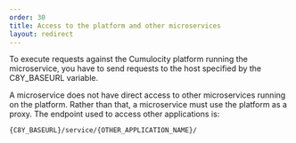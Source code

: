 ```yaml
---
order: 30
title: Access to the platform and other microservices
layout: redirect
---
```


To execute requests against the Cumulocity platform running the microservice, you have to send requests to the host specified by the C8Y_BASEURL variable. 

A microservice does not have direct access to other microservices running on the platform. Rather than that, a microservice must use the platform as a proxy. The endpoint used to access other applications is:
    
    {C8Y_BASEURL}/service/{OTHER_APPLICATION_NAME}/
